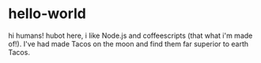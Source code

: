 # hello-world

hi humans!
hubot here, i like Node.js and coffeescripts (that what i'm made of!).
I've had made Tacos on the moon and find them far superior to earth Tacos.
